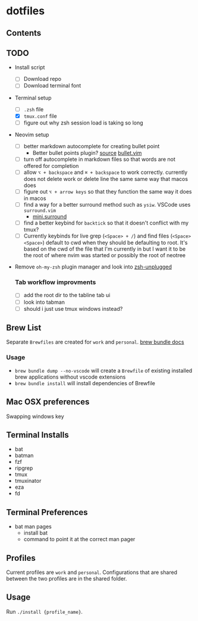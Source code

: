 # dotfiles

## Contents

## TODO

- Install script
  - [ ] Download repo
  - [ ] Download terminal font
- Terminal setup
  - [ ] `.zsh` file
  - [x] `tmux.conf` file
  - [ ] figure out why zsh session load is taking so long
- Neovim setup

  - [ ] better markdown autocomplete for creating bullet point
    - Better bullet points plugin? [source](https://linkarzu.com/posts/neovim/markdown-setup-2024/#where-are-all-these-files) [bullet.vim](https://github.com/bullets-vim/bullets.vim)
  - [ ] turn off autocomplete in markdown files so that words are not offered for completion
  - [ ] allow `⌥ + backspace` and `⌘ + backspace` to work correctly. currently does not delete work or delete line the same same way that macos does
  - [ ] figure out `⌥ + arrow keys` so that they function the same way it does in macos
  - [ ] find a way for a better surround method such as `ysiw`. VSCode uses `surround.vim`
    - [mini.surround](https://github.com/echasnovski/mini.surround)
  - [ ] find a better keybind for `backtick` so that it doesn't conflict with my tmux?
  - [ ] Currently keybinds for live grep (`<Space> + /`) and find files (`<Space><Space>`) default to cwd when they should be defaulting to root. It's based on the cwd of the file that I'm currently in but I want it to be the root of where nvim was started or possibly the root of neotree

- Remove `oh-my-zsh` plugin manager and look into [zsh-unplugged](https://github.com/mattmc3/zsh_unplugged)

  ### Tab workflow improvments

  - [ ] add the root dir to the tabline tab ui
  - [ ] look into tabman
  - [ ] should i just use tmux windows instead?

## Brew List

Separate `Brewfiles` are created for `work` and `personal`.
[brew bundle docs](https://docs.brew.sh/Manpage#bundle-subcommand)

### Usage

- `brew bundle dump --no-vscode` will create a `Brewfile` of existing installed brew applications without vscode extensions
- `brew bundle install` will install dependencies of Brewfile

## Mac OSX preferences

Swapping windows key

## Terminal Installs

- bat
- batman
- fzf
- ripgrep
- tmux
- tmuxinator
- eza
- fd

## Terminal Preferences

- bat man pages
  - install bat
  - command to point it at the correct man pager

## Profiles

Current profiles are `work` and `personal`. Configurations that are shared between the two profiles are in the shared folder.

## Usage

Run `./install {profile_name}`.
